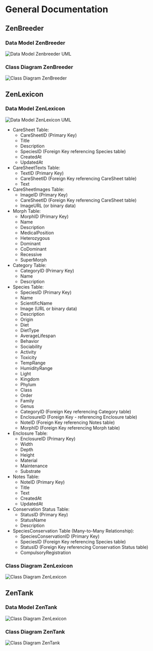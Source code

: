 # General Documentation

## ZenBreeder

### Data Model ZenBreeder

![Data Model Zenbreeder UML](zenbreeder_datamodel_uml.png)

### Class Diagram ZenBreeder

![Class Diagram ZenBreeder](zenbreeder_uml_cd.png)

## ZenLexicon

### Data Model ZenLexicon

![Data Model ZenLexicon UML](zen_lexicon.uml.png)

- CareSheet Table:
  - CareSheetID (Primary Key)
  - Title
  - Description
  - SpeciesID (Foreign Key referencing Species table)
  - CreatedAt
  - UpdatedAt
- CareSheetTexts Table:
  - TextID (Primary Key)
  - CareSheetID (Foreign Key referencing CareSheet table)
  - Text
- CareSheetImages Table:
  - ImageID (Primary Key)
  - CareSheetID (Foreign Key referencing CareSheet table)
  - ImageURL (or binary data)
- Morph Table:
  - MorphID (Primary Key)
  - Name
  - Description
  - MedicalPosition
  - Heterozygous
  - Dominant
  - CoDominant
  - Recessive
  - SuperMorph
- Category Table:
  - CategoryID (Primary Key)
  - Name
  - Description
- Species Table:
  - SpeciesID (Primary Key)
  - Name
  - ScientificName
  - Image (URL or binary data)
  - Description
  - Origin
  - Diet
  - DietType
  - AverageLifespan
  - Behavior
  - Sociability
  - Activity
  - Toxicity
  - TempRange
  - HumidityRange
  - Light
  - Kingdom
  - Phylum
  - Class
  - Order
  - Family
  - Genus
  - CategoryID (Foreign Key referencing Category table)
  - EnclosureID (Foreign Key   - referencing Enclosure table)
  - NoteID (Foreign Key referencing Notes table)
  - MorphID (Foreign Key referencing Morph table)
- Enclosure Table:
  - EnclosureID (Primary Key)
  - Width
  - Depth
  - Height
  - Material
  - Maintenance
  - Substrate
- Notes Table:
  - NoteID (Primary Key)
  - Title
  - Text
  - CreatedAt
  - UpdatedAt
- Conservation Status Table:
  - StatusID (Primary Key)
  - StatusName
  - Description
- SpeciesConservation Table (Many-to-Many Relationship):
  - SpeciesConservationID (Primary Key)
  - SpeciesID (Foreign Key referencing Species table)
  - StatusID (Foreign Key referencing Conservation Status table)
  - CompulsoryRegistration

### Class Diagram ZenLexicon

![Class Diagram ZenLexicon]()

## ZenTank

### Data Model ZenTank

![Class Diagram ZenLexicon]()

### Class Diagram ZenTank

![Class Diagram ZenTank]()
